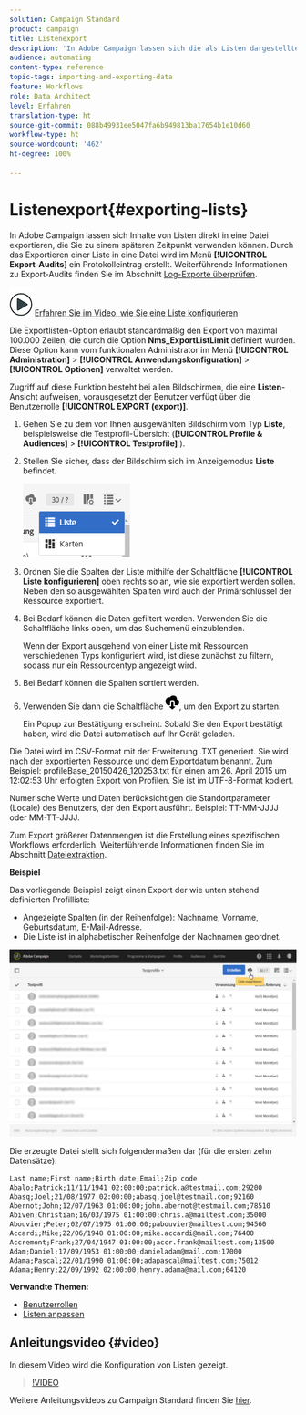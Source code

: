 ```yaml
---
solution: Campaign Standard
product: campaign
title: Listenexport
description: 'In Adobe Campaign lassen sich die als Listen dargestellten Daten direkt von einem Übersichtsbildschirm in eine Datei exportieren, die Sie zu einem späteren Zeitpunkt verwenden können. '
audience: automating
content-type: reference
topic-tags: importing-and-exporting-data
feature: Workflows
role: Data Architect
level: Erfahren
translation-type: ht
source-git-commit: 088b49931ee5047fa6b949813ba17654b1e10d60
workflow-type: ht
source-wordcount: '462'
ht-degree: 100%

---
```



# Listenexport{#exporting-lists}

In Adobe Campaign lassen sich Inhalte von Listen direkt in eine Datei exportieren, die Sie zu einem späteren Zeitpunkt verwenden können. Durch das Exportieren einer Liste in eine Datei wird im Menü **[!UICONTROL Export-Audits]** ein Protokolleintrag erstellt. Weiterführende Informationen zu Export-Audits finden Sie im Abschnitt [Log-Exporte überprüfen](../../administration/using/auditing-export-logs.md).

![](assets/do-not-localize/how-to-video.png) [Erfahren Sie im Video, wie Sie eine Liste konfigurieren](#video)

Die Exportlisten-Option erlaubt standardmäßig den Export von maximal 100.000 Zeilen, die durch die Option **Nms_ExportListLimit** definiert wurden. Diese Option kann vom funktionalen Administrator im Menü **[!UICONTROL Administration]** > **[!UICONTROL Anwendungskonfiguration]** > **[!UICONTROL Optionen]** verwaltet werden.

Zugriff auf diese Funktion besteht bei allen Bildschirmen, die eine **Listen**-Ansicht aufweisen, vorausgesetzt der Benutzer verfügt über die Benutzerrolle **[!UICONTROL EXPORT (export)]**.

1. Gehen Sie zu dem von Ihnen ausgewählten Bildschirm vom Typ **Liste**, beispielsweise die Testprofil-Übersicht (**[!UICONTROL Profile &amp; Audiences]** > **[!UICONTROL Testprofile]** ).
1. Stellen Sie sicher, dass der Bildschirm sich im Anzeigemodus **Liste** befindet.

   ![](assets/export_list_mode_switch.png)

1. Ordnen Sie die Spalten der Liste mithilfe der Schaltfläche **[!UICONTROL Liste konfigurieren]** oben rechts so an, wie sie exportiert werden sollen. Neben den so ausgewählten Spalten wird auch der Primärschlüssel der Ressource exportiert.
1. Bei Bedarf können die Daten gefiltert werden. Verwenden Sie die Schaltfläche links oben, um das Suchemenü einzublenden.

   Wenn der Export ausgehend von einer Liste mit Ressourcen verschiedenen Typs konfiguriert wird, ist diese zunächst zu filtern, sodass nur ein Ressourcentyp angezeigt wird.

1. Bei Bedarf können die Spalten sortiert werden.
1. Verwenden Sie dann die Schaltfläche ![](assets/exportlistbutton.png), um den Export zu starten.

   Ein Popup zur Bestätigung erscheint. Sobald Sie den Export bestätigt haben, wird die Datei automatisch auf Ihr Gerät geladen.

Die Datei wird im CSV-Format mit der Erweiterung .TXT generiert. Sie wird nach der exportierten Ressource und dem Exportdatum benannt. Zum Beispiel: profileBase_20150426_120253.txt für einen am 26. April 2015 um 12:02:53 Uhr erfolgten Export von Profilen. Sie ist im UTF-8-Format kodiert.

Numerische Werte und Daten berücksichtigen die Standortparameter (Locale) des Benutzers, der den Export ausführt. Beispiel: TT-MM-JJJJ oder MM-TT-JJJJ.

Zum Export größerer Datenmengen ist die Erstellung eines spezifischen Workflows erforderlich. Weiterführende Informationen finden Sie im Abschnitt [Dateiextraktion](../../automating/using/extract-file.md).

**Beispiel**

Das vorliegende Beispiel zeigt einen Export der wie unten stehend definierten Profilliste:

* Angezeigte Spalten (in der Reihenfolge): Nachname, Vorname, Geburtsdatum, E-Mail-Adresse.
* Die Liste ist in alphabetischer Reihenfolge der Nachnamen geordnet.

![](assets/export_list_example1.png)

Die erzeugte Datei stellt sich folgendermaßen dar (für die ersten zehn Datensätze):

```
Last name;First name;Birth date;Email;Zip code
Abalo;Patrick;11/11/1941 02:00:00;patrick.a@testmail.com;29200
Abasq;Joel;21/08/1977 02:00:00;abasq.joel@testmail.com;92160
Abernot;John;12/07/1963 01:00:00;john.abernot@testmail.com;78510
Abiven;Christian;16/03/1975 01:00:00;chris.a@mailtest.com;35000
Abouvier;Peter;02/07/1975 01:00:00;pabouvier@mailtest.com;94560
Accardi;Mike;22/06/1948 01:00:00;mike.accardi@mail.com;76400
Accremont;Frank;27/04/1947 01:00:00;accr.frank@mailtest.com;13500
Adam;Daniel;17/09/1953 01:00:00;danieladam@mail.com;17000
Adama;Pascal;22/01/1990 01:00:00;adapascal@mailtest.com;75012
Adama;Henry;22/09/1992 02:00:00;henry.adama@mail.com;64120
```

**Verwandte Themen:**

* [Benutzerrollen](../../administration/using/list-of-roles.md)
* [Listen anpassen](../../start/using/customizing-lists.md)

## Anleitungsvideo {#video}

In diesem Video wird die Konfiguration von Listen gezeigt.

>[!VIDEO](https://video.tv.adobe.com/v/25288/?quality=12)

Weitere Anleitungsvideos zu Campaign Standard finden Sie [hier](https://experienceleague.adobe.com/docs/campaign-standard-learn/tutorials/overview.html?lang=de).
